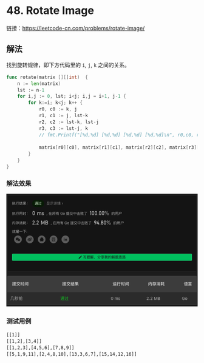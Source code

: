 # 48. Rotate Image

链接：https://leetcode-cn.com/problems/rotate-image/

## 解法

找到旋转规律，即下方代码里的 `i`, `j`, `k` 之间的关系。

```go
func rotate(matrix [][]int)  {
    n := len(matrix)
    lst := n-1
    for i,j := 0, lst; i<j; i,j = i+1, j-1 {
        for k:=i; k<j; k++ {
            r0, c0 := k, j
            r1, c1 := j, lst-k
            r2, c2 := lst-k, lst-j
            r3, c3 := lst-j, k
            // fmt.Printf("[%d,%d] [%d,%d] [%d,%d] [%d,%d]\n", r0,c0, r1,c1, r2,c2, r3,c3)

            matrix[r0][c0], matrix[r1][c1], matrix[r2][c2], matrix[r3][c3] = matrix[r3][c3], matrix[r0][c0], matrix[r1][c1], matrix[r2][c2]
        }
    }
}
```

### 解法效果

![48_rotate_image](./img/48_rotate_image.png)

### 测试用例

```txt
[[1]]
[[1,2],[3,4]]
[[1,2,3],[4,5,6],[7,8,9]]
[[5,1,9,11],[2,4,8,10],[13,3,6,7],[15,14,12,16]]
```

